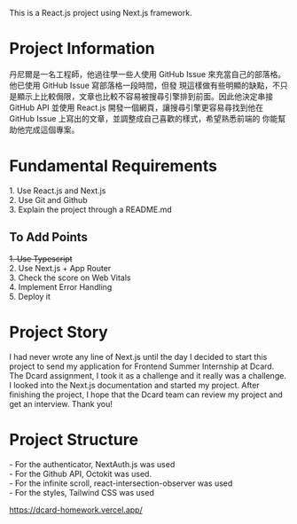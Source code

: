 This is a React.js project using Next.js framework.

<h1>Project Information</h1>
丹尼爾是⼀名⼯程師，他過往學⼀些⼈使⽤ GitHub Issue 來充當⾃⼰的部落格。他已使⽤ GitHub Issue 寫部落格⼀段時間，但發
現這樣做有些明顯的缺點，不只是顯⽰上⽐較侷限，⽂章也⽐較不容易被搜尋引擎排到前⾯。因此他決定串接 GitHub API 並使⽤
React.js 開發⼀個網⾴，讓搜尋引擎更容易尋找到他在 GitHub Issue 上寫出的⽂章，並調整成⾃⼰喜歡的樣式，希望熟悉前端的
你能幫助他完成這個專案。

<h1>Fundamental Requirements</h1> 
1. Use React.js and Next.js</br>
2. Use Git and Github</br>
3. Explain the project through a README.md</br>

<h2>To Add Points</h2>
<s>1. Use Typescript</s></br>
2. Use Next.js + App Router</br>
3. Check the score on Web Vitals</br>
4. Implement Error Handling</br>
5. Deploy it</br>

<h1>Project Story</h1>
I had never wrote any line of Next.js until the day I decided to start this project to send my application for Frontend Summer Internship at Dcard.
The Dcard assignment, I took it as a challenge and it really was a challenge. I looked into the Next.js documentation and started my project. 
After finishing the project, I hope that the Dcard team can review my project and get an interview. 
Thank you!

<h1>Project Structure</h1>
- For the authenticator, NextAuth.js was used</br>
- For the Github API, Octokit was used.</br>
- For the infinite scroll, react-intersection-observer was used</br>
- For the styles, Tailwind CSS was used</br> 

https://dcard-homework.vercel.app/

